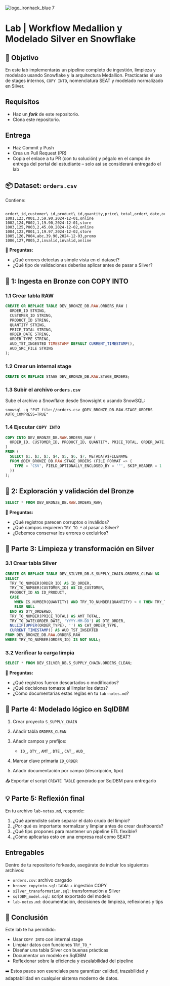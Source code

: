 ![logo_ironhack_blue 7](https://user-images.githubusercontent.com/23629340/40541063-a07a0a8a-601a-11e8-91b5-2f13e4e6b441.png)

# Lab | Workflow Medallion y Modelado Silver en Snowflake

<!-- (Módulo 1) -->

## 🎯 Objetivo

En este lab implementarás un pipeline completo de ingestión, limpieza y modelado usando Snowflake y la arquitectura Medallion. Practicarás el uso de stages internos, `COPY INTO`, nomenclatura SEAT y modelado normalizado en Silver.

## Requisitos

* Haz un ***fork*** de este repositorio.
* Clona este repositorio.

## Entrega

- Haz Commit y Push
- Crea un Pull Request (PR)
- Copia el enlace a tu PR (con tu solución) y pégalo en el campo de entrega del portal del estudiante – solo así se considerará entregado el lab


## 📦 Dataset: `orders.csv`

Contiene:

```

order\_id,customer\_id,product\_id,quantity,price\_total,order\_date,order\_type
1001,123,P001,3,59.90,2024-12-01,online
1002,124,P002,1,19.90,2024-12-01,store
1003,125,P003,2,45.00,2024-12-02,online
1004,123,P001,1,19.97,2024-12-02,store
1005,126,P004,abc,39.90,2024-12-03,promo
1006,127,P005,2,invalid,invalid,online

````

🧠 **Preguntas:**
- ¿Qué errores detectas a simple vista en el dataset?
- ¿Qué tipo de validaciones deberías aplicar antes de pasar a Silver?


## 🥉 1: Ingesta en Bronze con COPY INTO

### 1.1 Crear tabla RAW

```sql
CREATE OR REPLACE TABLE DEV_BRONZE_DB.RAW.ORDERS_RAW (
  ORDER_ID STRING,
  CUSTOMER_ID STRING,
  PRODUCT_ID STRING,
  QUANTITY STRING,
  PRICE_TOTAL STRING,
  ORDER_DATE STRING,
  ORDER_TYPE STRING,
  AUD_TST_INGESTED TIMESTAMP DEFAULT CURRENT_TIMESTAMP(),
  AUD_SRC_FILE STRING
);
````

### 1.2 Crear un internal stage

```sql
CREATE OR REPLACE STAGE DEV_BRONZE_DB.RAW.STAGE_ORDERS;
```

### 1.3 Subir el archivo `orders.csv`

Sube el archivo a Snowflake desde Snowsight o usando SnowSQL:

```
snowsql -q "PUT file://orders.csv @DEV_BRONZE_DB.RAW.STAGE_ORDERS AUTO_COMPRESS=TRUE"
```

### 1.4 Ejecutar `COPY INTO`

```sql
COPY INTO DEV_BRONZE_DB.RAW.ORDERS_RAW (
  ORDER_ID, CUSTOMER_ID, PRODUCT_ID, QUANTITY, PRICE_TOTAL, ORDER_DATE, ORDER_TYPE, AUD_SRC_FILE
)
FROM (
  SELECT $1, $2, $3, $4, $5, $6, $7, METADATA$FILENAME
  FROM @DEV_BRONZE_DB.RAW.STAGE_ORDERS (FILE_FORMAT => (
    TYPE = 'CSV', FIELD_OPTIONALLY_ENCLOSED_BY = '"', SKIP_HEADER = 1
  ))
);
```

## 🧪 2: Exploración y validación del Bronze

```sql
SELECT * FROM DEV_BRONZE_DB.RAW.ORDERS_RAW;
```

🧠 **Preguntas:**

* ¿Qué registros parecen corruptos o inválidos?
* ¿Qué campos requieren `TRY_TO_*` al pasar a Silver?
* ¿Debemos conservar los errores o excluirlos?

## 🥈 Parte 3: Limpieza y transformación en Silver

### 3.1 Crear tabla Silver

```sql
CREATE OR REPLACE TABLE DEV_SILVER_DB.S_SUPPLY_CHAIN.ORDERS_CLEAN AS
SELECT
  TRY_TO_NUMBER(ORDER_ID) AS ID_ORDER,
  TRY_TO_NUMBER(CUSTOMER_ID) AS ID_CUSTOMER,
  PRODUCT_ID AS ID_PRODUCT,
  CASE
    WHEN IS_NUMBER(QUANTITY) AND TRY_TO_NUMBER(QUANTITY) > 0 THEN TRY_TO_NUMBER(QUANTITY)
    ELSE NULL
  END AS QTY_ORDERED,
  TRY_TO_NUMBER(PRICE_TOTAL) AS AMT_TOTAL,
  TRY_TO_DATE(ORDER_DATE, 'YYYY-MM-DD') AS DTE_ORDER,
  NULLIF(UPPER(ORDER_TYPE), '') AS CAT_ORDER_TYPE,
  CURRENT_TIMESTAMP() AS AUD_TST_INSERTED
FROM DEV_BRONZE_DB.RAW.ORDERS_RAW
WHERE TRY_TO_NUMBER(ORDER_ID) IS NOT NULL;
```

### 3.2 Verificar la carga limpia

```sql
SELECT * FROM DEV_SILVER_DB.S_SUPPLY_CHAIN.ORDERS_CLEAN;
```

🧠 **Preguntas:**

* ¿Qué registros fueron descartados o modificados?
* ¿Qué decisiones tomaste al limpiar los datos?
* ¿Cómo documentarías estas reglas en tu `lab-notes.md`?

## 🧩 Parte 4: Modelado lógico en SqlDBM

1. Crear proyecto `S_SUPPLY_CHAIN`
2. Añadir tabla `ORDERS_CLEAN`
3. Añadir campos y prefijos:

   * `ID_`, `QTY_`, `AMT_`, `DTE_`, `CAT_`, `AUD_`
4. Marcar clave primaria `ID_ORDER`
5. Añadir documentación por campo (descripción, tipo)

📤 Exportar el script `CREATE TABLE` generado por SqlDBM para entregarlo

## 💡 Parte 5: Reflexión final

En tu archivo `lab-notes.md`, responde:

1. ¿Qué aprendiste sobre separar el dato crudo del limpio?
2. ¿Por qué es importante normalizar y limpiar antes de crear dashboards?
3. ¿Qué tips propones para mantener un pipeline ETL flexible?
4. ¿Cómo aplicarías esto en una empresa real como SEAT?

## Entregables

Dentro de tu repositorio forkeado, asegúrate de incluir los siguientes archivos:

* `orders.csv`: archivo cargado
* `bronze_copyinto.sql`: tabla + ingestión COPY
* `silver_transformation.sql`: transformación a Silver
* `sqlDBM_model.sql`: script exportado del modelo
* `lab-notes.md`: documentación, decisiones de limpieza, reflexiones y tips

## 🏁 Conclusión

Este lab te ha permitido:

* Usar `COPY INTO` con internal stage
* Limpiar datos con funciones `TRY_TO_*`
* Diseñar una tabla Silver con buenas prácticas
* Documentar un modelo en SqlDBM
* Reflexionar sobre la eficiencia y escalabilidad del pipeline

➡️ Estos pasos son esenciales para garantizar calidad, trazabilidad y adaptabilidad en cualquier sistema moderno de datos.